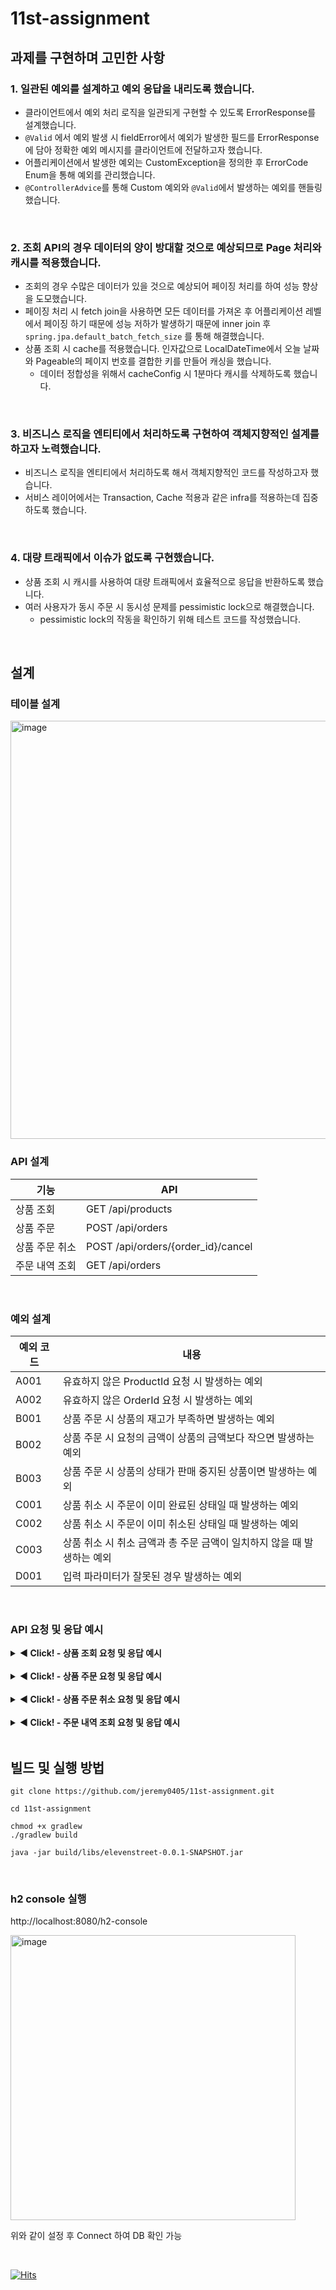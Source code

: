 # 11st-assignment

## 과제를 구현하며 고민한 사항

### 1. 일관된 예외를 설계하고 예외 응답을 내리도록 했습니다.

- 클라이언트에서 예외 처리 로직을 일관되게 구현할 수 있도록 ErrorResponse를 설계했습니다.
- `@Valid` 에서 예외 발생 시 fieldError에서 예외가 발생한 필드를 ErrorResponse에 담아 정확한 예외 메시지를 클라이언트에 전달하고자 했습니다.
- 어플리케이션에서 발생한 예외는 CustomException을 정의한 후 ErrorCode Enum을 통해 예외를 관리했습니다.
- `@ControllerAdvice`를 통해 Custom 예외와 `@Valid`에서 발생하는 예외를 핸들링 했습니다.

<br>

### 2. 조회 API의 경우 데이터의 양이 방대할 것으로 예상되므로 Page 처리와 캐시를 적용했습니다.

- 조회의 경우 수많은 데이터가 있을 것으로 예상되어 페이징 처리를 하여 성능 향상을 도모했습니다.
- 페이징 처리 시 fetch join을 사용하면 모든 데이터를 가져온 후 어플리케이션 레벨에서 페이징 하기 때문에 성능 저하가 발생하기 때문에 inner join 후 `spring.jpa.default_batch_fetch_size` 를 통해 해결했습니다.
- 상품 조회 시 cache를 적용했습니다. 인자값으로 LocalDateTime에서 오늘 날짜와 Pageable의 페이지 번호를 결합한 키를 만들어 캐싱을 했습니다.
   - 데이터 정합성을 위해서 cacheConfig 시 1분마다 캐시를 삭제하도록 했습니다.

<br>

### 3. 비즈니스 로직을 엔티티에서 처리하도록 구현하여 객체지향적인 설계를 하고자 노력했습니다.

- 비즈니스 로직을 엔티티에서 처리하도록 해서 객체지향적인 코드를 작성하고자 했습니다.
- 서비스 레이어에서는 Transaction, Cache 적용과 같은 infra를 적용하는데 집중하도록 했습니다.

<br>

### 4. 대량 트래픽에서 이슈가 없도록 구현했습니다.

- 상품 조회 시 캐시를 사용하여 대량 트래픽에서 효율적으로 응답을 반환하도록 했습니다.
- 여러 사용자가 동시 주문 시 동시성 문제를 pessimistic lock으로 해결했습니다.
   - pessimistic lock의 작동을 확인하기 위해 테스트 코드를 작성했습니다.

<br>

## 설계

### **테이블 설계**

<img width="669" alt="image" src="https://user-images.githubusercontent.com/81368630/185779893-952bce70-38ab-4d8b-a459-6a07a8ea3d97.png">

<br>

### **API 설계**

| 기능 | API |
|--|--|
| 상품 조회 | GET /api/products |
| 상품 주문 | POST /api/orders |
| 상품 주문 취소 | POST /api/orders/{order_id}/cancel |
| 주문 내역 조회 | GET /api/orders |


<br>

### **예외 설계**

| 예외 코드 | 내용 |
|--|--|
| A001 | 유효하지 않은 ProductId 요청 시 발생하는 예외 |
| A002 | 유효하지 않은 OrderId 요청 시 발생하는 예외 |
| B001 | 상품 주문 시 상품의 재고가 부족하면 발생하는 예외 |
| B002 | 상품 주문 시 요청의 금액이 상품의 금액보다 작으면 발생하는 예외 |
| B003 | 상품 주문 시 상품의 상태가 판매 중지된 상품이면 발생하는 예외 |
| C001 | 상품 취소 시 주문이 이미 완료된 상태일 때 발생하는 예외 |
| C002 | 상품 취소 시 주문이 이미 취소된 상태일 때 발생하는 예외 |
| C003 | 상품 취소 시 취소 금액과 총 주문 금액이 일치하지 않을 때 발생하는 예외 |
| D001 | 입력 파라미터가 잘못된 경우 발생하는 예외 |

<br>

### **API 요청 및 응답 예시**

<details>
<summary><b> ◀️ Click! - 상품 조회 요청 및 응답 예시 </b></summary>
<div markdown="1">

<br>

**기능**

- display_date 기준으로 전시중인 상품을 페이징 처리하여 반환한다.

**API**

- `GET /api/products`

**Query Param**

- Required
    - None
- Option
    - display_date
        - display_date=2022-08-21T00:00
        - 미입력시 default: 현재시간
    - page
        - page=1
        - 미입력시 default: page=0

**Error Response**

- display_date의 ISO Date Time Format이 잘못되었을 때
- `GET http://localhost:8080/api/products?display_date=2022-08-21T00&page=0`

- Http Status: 400

```json
{
  "errorInfo": {
    "code": "D001",
    "message": "요청이 올바르지 않습니다"
  },
  "fieldErrors": [
    {
      "field": "display_date",
      "value": "2022-08-21T00",
      "reason": "typeMismatch"
    }
  ]
}
```

**Success Response**

- `GET http://localhost:8080/api/products?display_date=2022-08-21T00:00&page=1`
- Http Status: 200

```json
{
  "content": [
    {
      "id": 6,
      "name": "(아마존)Corsai 벤전스LPX DDR4 데스크톱 메모리 키트 16GB (2x8GB) 블랙(CMK16GX4M2B3200C16)",
      "price": 84270,
      "quantity": 30,
      "sellerId": 3,
      "sellerName": "하이닉스",
      "status": "SALE"
    },
    {
      "id": 7,
      "name": "갤럭시S22",
      "price": 1200000,
      "quantity": 30,
      "sellerId": 4,
      "sellerName": "삼성",
      "status": "SALE"
    },
    {
      "id": 8,
      "name": "갤럭시 워치 4",
      "price": 220000,
      "quantity": 60,
      "sellerId": 4,
      "sellerName": "삼성",
      "status": "SALE"
    },
    {
      "id": 9,
      "name": "갤럭시S10",
      "price": 1000000,
      "quantity": 100,
      "sellerId": 4,
      "sellerName": "삼성",
      "status": "SUSPENDED"
    },
    {
      "id": 10,
      "name": "갤럭시 버즈 프로",
      "price": 330000,
      "quantity": 100,
      "sellerId": 4,
      "sellerName": "삼성",
      "status": "SALE"
    }
  ],
  "pageable": {
    "sort": {
      "sorted": false,
      "unsorted": true,
      "empty": true
    },
    "pageNumber": 1,
    "pageSize": 5,
    "offset": 5,
    "paged": true,
    "unpaged": false
  },
  "totalPages": 2,
  "totalElements": 10,
  "last": true,
  "numberOfElements": 5,
  "sort": {
    "sorted": false,
    "unsorted": true,
    "empty": true
  },
  "size": 5,
  "number": 1,
  "first": false,
  "empty": false
}
```

**특이 사항**

- 캐시 적용
- spring.jpa.default_batch_fetch_size를 통한 N+1 쿼리 해결

</div>
</details>

<br>

<details>
<summary><b> ◀️ Click! - 상품 주문 요청 및 응답 예시 </b></summary>
<div markdown="1">

<br>

**기능**

- 사용자가 상품을 주문하면 주문 수량만큼 상품의 재고가 감소하고 상품이 주문된다.
- 여러 가지 상품을 한 번의 주문에 주문할 수 있다.

**API**

- `POST /api/orders`

**Header**

- `x-user-id:greatpeople`

**Request Body**

```json
{
  "orders": [
    {
      "productId": 2,
      "price": 800000,
      "quantity": 1
    },
    {
      "productId": 4,
      "price": 110000,
      "quantity": 1
    }
  ],
  "address": {
    "city": "서울시 송파구",
    "street": "송파대로 567",
    "zipCode": "05503"
  }
}
```

**Error Response**

- Request Body의 productId에 해당하는 상품이 없을 때
- Http Status: 400

```json
{
  "errorInfo": {
    "code": "A001",
    "message": "해당 상품이 존재하지 않습니다"
  },
  "fieldErrors": []
}
```

- Request Body의 수량보다 상품의 재고가 적을 때
- Http Status: 400

```json
{
  "errorInfo": {
    "code": "B001",
    "message": "재고가 부족합니다"
  },
  "fieldErrors": []
}
```

- Request Body의 금액보다 상품의 가격이 클 때
- Http Status: 400

```json
{
  "errorInfo": {
    "code": "B002",
    "message": "입금된 금액이 충분하지 않습니다"
  },
  "fieldErrors": []
}
```

- Request Body의 productId에 해당하는 상품이 판매 중지일 때
- Http Status: 400

```json
{
  "errorInfo": {
    "code": "B003",
    "message": "판매 중지된 상품입니다"
  },
  "fieldErrors": []
}
```

- Request Body의 값이 음수이거나 비어 있어 Valid에서 검증되는 경우
- Http Status: 400

```json
{
  "errorInfo": {
    "code": "D001",
    "message": "요청이 올바르지 않습니다"
  },
  "fieldErrors": [
    {
      "field": "orders[1].productId",
      "value": "-9",
      "reason": "0보다 커야 합니다"
    },
    {
      "field": "address.city",
      "value": "",
      "reason": "비어 있을 수 없습니다"
    },
    {
      "field": "orders[1].price",
      "value": "-11000000",
      "reason": "0보다 커야 합니다"
    },
    {
      "field": "orders[1].quantity",
      "value": "-1",
      "reason": "0보다 커야 합니다"
    }
  ]
}
```

**Success Response**

- 생성된 주문의 식별값을 반환
- Http Status: 201

```json
{
  "orderId": 8
}
```

**특이 사항**

- 비관적 락을 통해 상품의 수량을 감소시켜 동시성 문제 해결
- Entity에 비즈니스 로직을 넣어 Entity가 직접 자신의 정보를 수정하도록 함

</div>
</details>

<br>

<details>
<summary><b> ◀️ Click! - 상품 주문 취소 요청 및 응답 예시 </b></summary>
<div markdown="1">

<br>

**기능**

- 사용자가 상품 주문 취소하면 상품의 재고가 원래대로 돌아가고 주문이 취소된다.

**API**

- `POST /api/orders/{order_id}/cancel`

**Request Body**

```json
{
  "cancelPrice": 4040000
}
```

**Error Response**

- PathVariable의 orderId에 해당하는 주문이 없을 때
- Http Status: 400

```json
{
  "errorInfo": {
    "code": "A002",
    "message": "해당 주문이 존재하지 않습니다"
  },
  "fieldErrors": []
}
```

- PathVariable의 orderId에 해당하는 주문이 완료된 상태일 때
- Http Status: 400

```json
{
  "errorInfo": {
    "code": "C001",
    "message": "이미 완료된 주문은 취소가 불가능합니다"
  },
  "fieldErrors": []
}
```

- PathVariable의 orderId에 해당하는 주문이 이미 취소 상태일 때
- Http Status: 400

```json
{
  "errorInfo": {
    "code": "C002",
    "message": "이미 취소된 주문은 취소가 불가능합니다"
  },
  "fieldErrors": []
}
```

- Request Body의 취소 금액과 총 주문 금액이 일치하지 않을 때
- Http Status: 400

```json
{
  "errorInfo": {
    "code": "C003",
    "message": "취소 금액과 총 주문 금액이 일치하지 않습니다."
  },
  "fieldErrors": []
}
```

- Request Body의 값이 음수이거나 비어 있어 Valid에서 검증되는 경우
- Http Status: 400

```json
{
  "errorInfo": {
    "code": "D001",
    "message": "요청이 올바르지 않습니다"
  },
  "fieldErrors": [
    {
      "field": "cancelPrice",
      "value": "-4040000",
      "reason": "0 이상이어야 합니다"
    }
  ]
}
```

**Success Response**

- 취소된 주문의 식별값을 반환
- Http Status: 200

```json
{
  "orderId": 1
}
```

**특이 사항**

- Entity에 비즈니스 로직을 넣어 Entity가 직접 자신의 정보를 수정하도록 함

</div>
</details>

<br>

<details>
<summary><b> ◀️ Click! - 주문 내역 조회 요청 및 응답 예시 </b></summary>
<div markdown="1">

<br>

**기능**

- start_date, end_date 사이에 해당하는 회원의 주문 내역을 페이징 처리하여 반환한다.

**API**

- `GET /api/products`

**Header**

- `x-user-id:greatpeople`

**Query Param**

- Required
    - start_date
    - end_date

**Error Response**

- start_date 또는 end_date의 ISO Date Time Format이 잘못되었을 때
- `GET http://localhost:8080/api/orders?start_date=2022-06-20&end_date=2022-08-21T00:00`
- Http Status: 400

```json
{
  "errorInfo": {
    "code": "D001",
    "message": "요청이 올바르지 않습니다"
  },
  "fieldErrors": [
    {
      "field": "start_date",
      "value": "2022-06-20",
      "reason": "typeMismatch"
    }
  ]
}
```

- start_date가 end_date보다 이후의 Date Time 일 때
- `GET http://localhost:8080/api/orders?start_date=9999-12-20&end_date=2022-08-21T00:00`
- Http Status: 400

```json
{
  "errorInfo": {
    "code": "D001",
    "message": "요청이 올바르지 않습니다"
  },
  "fieldErrors": []
}
```

**Success Response**

- `GET http://localhost:8080/api/orders?start_date=2022-06-20T00:00&end_date=2022-08-21T00:00`
- Http Status: 200

```json
{
  "content": [
    {
      "orderId": 2,
      "orderHistories": [
        {
          "productName": "문화상품권",
          "productPrice": 50000,
          "orderPrice": 500000,
          "orderQuantity": 10
        }
      ],
      "address": {
        "city": "서울시 송파구",
        "street": "송파대로 567",
        "zipCode": "05503"
      }
    },
    {
      "orderId": 3,
      "orderHistories": [
        {
          "productName": "(아마존)Corsai 벤전스LPX DDR4 데스크톱 메모리 키트 16GB (2x8GB) 블랙(CMK16GX4M2B3200C16)",
          "productPrice": 84270,
          "orderPrice": 84270,
          "orderQuantity": 1
        }
      ],
      "address": {
        "city": "서울시 송파구",
        "street": "송파대로 567",
        "zipCode": "05503"
      }
    },
    {
      "orderId": 4,
      "orderHistories": [
        {
          "productName": "아이패드",
          "productPrice": 800000,
          "orderPrice": 800000,
          "orderQuantity": 1
        },
        {
          "productName": "애플팬슬",
          "productPrice": 110000,
          "orderPrice": 110000,
          "orderQuantity": 1
        }
      ],
      "address": {
        "city": "서울시 송파구",
        "street": "송파대로 567",
        "zipCode": "05503"
      }
    },
    {
      "orderId": 5,
      "orderHistories": [
        {
          "productName": "갤럭시 버즈 프로",
          "productPrice": 330000,
          "orderPrice": 330000,
          "orderQuantity": 1
        }
      ],
      "address": {
        "city": "서울시 송파구",
        "street": "송파대로 567",
        "zipCode": "05503"
      }
    },
    {
      "orderId": 6,
      "orderHistories": [
        {
          "productName": "맥북프로",
          "productPrice": 3400000,
          "orderPrice": 3400000,
          "orderQuantity": 1
        }
      ],
      "address": {
        "city": "서울시 송파구",
        "street": "송파대로 567",
        "zipCode": "05503"
      }
    }
  ],
  "pageable": {
    "sort": {
      "unsorted": true,
      "sorted": false,
      "empty": true
    },
    "pageNumber": 0,
    "pageSize": 5,
    "offset": 0,
    "paged": true,
    "unpaged": false
  },
  "totalPages": 1,
  "totalElements": 5,
  "last": true,
  "numberOfElements": 5,
  "number": 0,
  "first": true,
  "size": 5,
  "sort": {
    "unsorted": true,
    "sorted": false,
    "empty": true
  },
  "empty": false
}
```

**특이 사항**

- spring.jpa.default_batch_fetch_size를 통한 N+1 쿼리 해결

</div>
</details>


<br>

## 빌드 및 실행 방법

```text
git clone https://github.com/jeremy0405/11st-assignment.git

cd 11st-assignment

chmod +x gradlew
./gradlew build

java -jar build/libs/elevenstreet-0.0.1-SNAPSHOT.jar
```

<br>

### h2 console 실행

http://localhost:8080/h2-console

<img width="456" alt="image" src="https://user-images.githubusercontent.com/81368630/185780913-de202727-c16d-4dfd-93a9-4ff29fa5bebf.png">

위와 같이 설정 후 Connect 하여 DB 확인 가능

<br>

[![Hits](https://hits.seeyoufarm.com/api/count/incr/badge.svg?url=https%3A%2F%2Fgithub.com%2Fjeremy0405%2F11st-assignment&count_bg=%2379C83D&title_bg=%23555555&icon=&icon_color=%23E7E7E7&title=hits&edge_flat=false)](https://hits.seeyoufarm.com)
